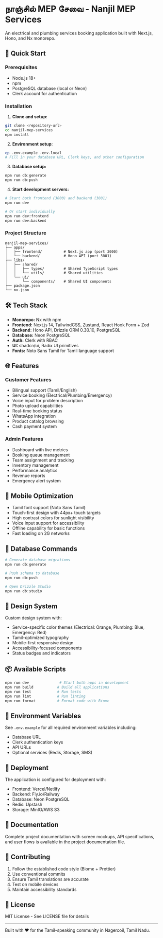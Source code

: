 # நாஞ்சில் MEP சேவை - Nanjil MEP Services

An electrical and plumbing services booking application built with Next.js, Hono, and Nx monorepo.

## 🚀 Quick Start

### Prerequisites

- Node.js 18+ 
- npm
- PostgreSQL database (local or Neon)
- Clerk account for authentication

### Installation

1. **Clone and setup:**
```bash
git clone <repository-url>
cd nanjil-mep-services
npm install
```

2. **Environment setup:**
```bash
cp .env.example .env.local
# Fill in your database URL, Clerk keys, and other configuration
```

3. **Database setup:**
```bash
npm run db:generate
npm run db:push
```

4. **Start development servers:**
```bash
# Start both frontend (3000) and backend (3001)
npm run dev

# Or start individually
npm run dev:frontend
npm run dev:backend
```

### Project Structure

```
nanjil-mep-services/
├── apps/
│   ├── frontend/          # Next.js app (port 3000)
│   └── backend/           # Hono API (port 3001)
├── libs/
│   ├── shared/
│   │   ├── types/         # Shared TypeScript types
│   │   └── utils/         # Shared utilities
│   └── ui/
│       └── components/    # Shared UI components
├── package.json
└── nx.json
```

## 🛠️ Tech Stack

- **Monorepo:** Nx with npm
- **Frontend:** Next.js 14, TailwindCSS, Zustand, React Hook Form + Zod
- **Backend:** Hono API, Drizzle ORM 0.30.10, PostgreSQL
- **Database:** Neon PostgreSQL
- **Auth:** Clerk with RBAC
- **UI:** shadcn/ui, Radix UI primitives
- **Fonts:** Noto Sans Tamil for Tamil language support

## 🌐 Features

### Customer Features
- Bilingual support (Tamil/English)
- Service booking (Electrical/Plumbing/Emergency)
- Voice input for problem description
- Photo upload capabilities
- Real-time booking status
- WhatsApp integration
- Product catalog browsing
- Cash payment system

### Admin Features
- Dashboard with live metrics
- Booking queue management
- Team assignment and tracking
- Inventory management
- Performance analytics
- Revenue reports
- Emergency alert system

## 📱 Mobile Optimization

- Tamil font support (Noto Sans Tamil)
- Touch-first design with 44px+ touch targets
- High contrast colors for sunlight visibility
- Voice input support for accessibility
- Offline capability for basic functions
- Fast loading on 2G networks

## 🔧 Database Commands

```bash
# Generate database migrations
npm run db:generate

# Push schema to database
npm run db:push

# Open Drizzle Studio
npm run db:studio
```

## 🎨 Design System

Custom design system with:
- Service-specific color themes (Electrical: Orange, Plumbing: Blue, Emergency: Red)
- Tamil-optimized typography
- Mobile-first responsive design
- Accessibility-focused components
- Status badges and indicators

## 📦 Available Scripts

```bash
npm run dev              # Start both apps in development
npm run build           # Build all applications
npm run test            # Run tests
npm run lint            # Run linting
npm run format          # Format code with Biome
```

## 🔐 Environment Variables

See `.env.example` for all required environment variables including:
- Database URL
- Clerk authentication keys
- API URLs
- Optional services (Redis, Storage, SMS)

## 🚀 Deployment

The application is configured for deployment with:
- Frontend: Vercel/Netlify
- Backend: Fly.io/Railway
- Database: Neon PostgreSQL
- Redis: Upstash
- Storage: MinIO/AWS S3

## 📖 Documentation

Complete project documentation with screen mockups, API specifications, and user flows is available in the project documentation file.

## 🤝 Contributing

1. Follow the established code style (Biome + Prettier)
2. Use conventional commits
3. Ensure Tamil translations are accurate
4. Test on mobile devices
5. Maintain accessibility standards

## 📄 License

MIT License - See LICENSE file for details

---

Built with ❤️ for the Tamil-speaking community in Nagercoil, Tamil Nadu.